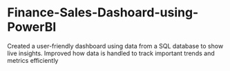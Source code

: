 # Finance-Sales-Dashoard-using-PowerBI

Created a user-friendly dashboard using data from a SQL database to show live insights. Improved how data is handled to track important trends and metrics efficiently
